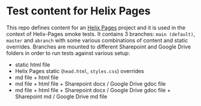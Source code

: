 # Test content for Helix Pages

This repo defines content for an [Helix Pages](adobe/helix-pages) project and it is used in the context of Helix-Pages smoke tests. It contains 3 branches: `main (default)`, `master` and `abranch` with some various combinations of content and static overrides. Branches are mounted to different Sharepoint and Google Drive folders in order to run tests against various setup:

- static html file
- Helix Pages static (`head.html`, `styles.css`) overrides
- md file + html file
- md file + html file + Sharepoint docx / Google Drive gdoc file
- md file + html file + Sharepoint docx / Google Drive gdoc file + Sharepoint md / Google Drive md file